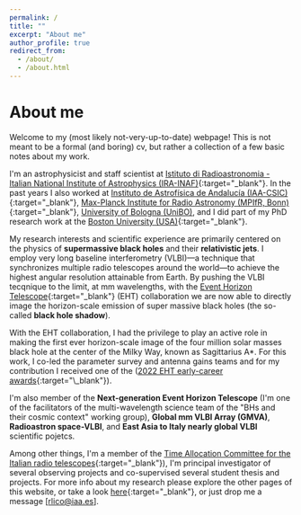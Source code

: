 ```yaml
---
permalink: /
title: ""
excerpt: "About me"
author_profile: true
redirect_from: 
  - /about/
  - /about.html
---
```


<!---
![text](files/M87_pol.jpg)

<p align="center">
<img src="files/M87_pol.jpg" alt="drawing" width="200"/>
</p>
-->

# About me

Welcome to my (most likely not-very-up-to-date) webpage! This is not meant to be a formal (and boring) cv, but rather a collection of a few basic notes about my work. 

I'm an astrophysicist and staff scientist at [Istituto di Radioastronomia - Italian National Institute of Astrophysics (IRA-INAF)](http://info.ira.inaf.it/en/){:target="\_blank"}. In the past years I also worked at [Instituto de Astrofísica de Andalucía (IAA-CSIC)](http://www.iaa.csic.es){:target="\_blank"}, [Max-Planck Institute for Radio Astronomy (MPIfR, Bonn)](https://www.mpifr-bonn.mpg.de/2169/en){:target="\_blank"}, [University of Bologna (UniBO)](https://www.unibo.it/it}{:target="\_blank"), and I did part of my PhD research work at the [Boston University (USA)](https://www.bu.edu/){:target="\_blank"}. 

My research interests and scientific experience are primarily centered on the physics of **supermassive black holes** and their **relativistic jets**. I employ very long baseline interferometry (VLBI)—a technique that synchronizes multiple radio telescopes around the world—to achieve the highest angular resolution attainable from Earth. By pushing the VLBI tecqnique to the limit, at mm wavelengths, with the [Event Horizon Telescope](https://eventhorizontelescope.org/){:target="\_blank"} (EHT) collaboration we are now able to directly image the horizon-scale emission of super massive black holes (the so-called **black hole shadow**). 

With the EHT collaboration, I had the privilege to play an active role in making the first ever horizon-scale image of the four million solar masses black hole at the center of the Milky Way, known as Sagittarius A*. For this work, I co-led the parameter survey and antenna gains teams and for my contribution I received one of the ([2022 EHT early-career awards]([https://eventhorizontelescope.org/organization](https://eventhorizontelescope.org/awards-eht)){:target="\_blank"}). 

I'm also member of the **Next-generation Event Horizon Telescope** (I'm one of the facilitators of the multi-wavelength science team of the "BHs and their cosmic context" working group), **Global mm VLBI Array (GMVA)**, **Radioastron space-VLBI**, and **East Asia to Italy nearly global VLBI** scientific pojetcs.

Among other things, I'm a member of the [Time Allocation Committee for the Italian radio telescopes](https://www.radiotelescopes.inaf.it/tac.html){:target="\_blank"}), I'm principal investigator of several observing projects and co-supervised several student thesis and projects. For more info about my research please explore the other pages of this website, or take a look [here](http://vlbigroup.iaa.es/){:target="\_blank"}, or just drop me a message [rlico@iaa.es].



